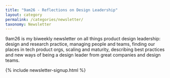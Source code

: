 ```yaml
---
title: "9am26 - Reflections on Design Leadership"
layout: category
permalink: /categories/newsletter/
taxonomy: Newsletter
---
```


9am26 is my biweekly newsletter on all things product design leadership: design and research practice, managing people and teams, finding our places in tech product orgs, scaling and maturity, describing best practices and new ways of being a design leader from great companies and design teams.

{% include newsletter-signup.html %}
